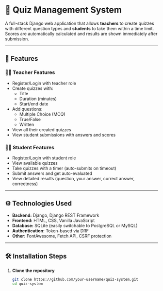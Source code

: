 # 🧠 Quiz Management System

A full-stack Django web application that allows **teachers** to create quizzes with different question types and **students** to take them within a time limit. Scores are automatically calculated and results are shown immediately after submission.

---

## 📌 Features

### 👩‍🏫 Teacher Features
- Register/Login with teacher role
- Create quizzes with:
  - Title
  - Duration (minutes)
  - Start/end date
- Add questions:
  - Multiple Choice (MCQ)
  - True/False
  - Written
- View all their created quizzes
- View student submissions with answers and scores

### 👨‍🎓 Student Features
- Register/Login with student role
- View available quizzes
- Take quizzes with a timer (auto-submits on timeout)
- Submit answers and get auto-evaluated
- View detailed results (question, your answer, correct answer, correctness)

---

## ⚙️ Technologies Used

- **Backend:** Django, Django REST Framework
- **Frontend:** HTML, CSS, Vanilla JavaScript
- **Database:** SQLite (easily switchable to PostgreSQL or MySQL)
- **Authentication:** Token-based via DRF
- **Other:** FontAwesome, Fetch API, CSRF protection

---

## 🛠️ Installation Steps

1. **Clone the repository**
   ```bash
   git clone https://github.com/your-username/quiz-system.git
   cd quiz-system
